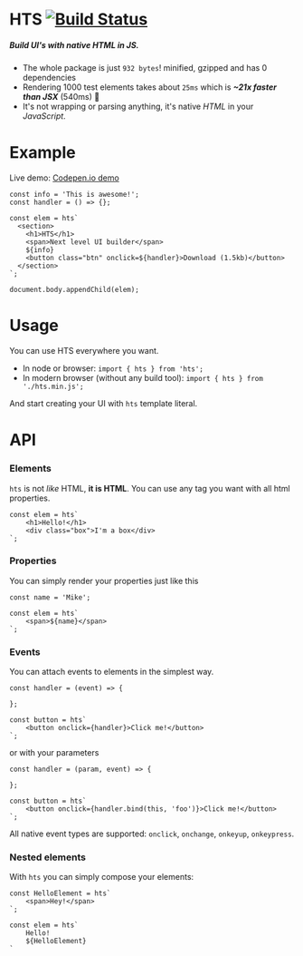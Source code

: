 # **HTS** [![Build Status](https://travis-ci.org/michaljach/hts.svg?branch=master)](https://travis-ci.org/michaljach/hts)
##### Build UI's with native HTML in JS.
- The whole package is just `932 bytes`! minified, gzipped and has 0 dependencies
- Rendering 1000 test elements takes about `25ms` which is ***~21x faster than JSX*** (540ms) 🚀
- It's not wrapping or parsing anything, it's native *HTML* in your *JavaScript*.

# Example

Live demo: [Codepen.io demo](https://codepen.io/michaljach/project/editor/DYGzJV)

```
const info = 'This is awesome!';
const handler = () => {};

const elem = hts`
  <section>
    <h1>HTS</h1>
    <span>Next level UI builder</span>
    ${info}
    <button class="btn" onclick=${handler}>Download (1.5kb)</button>
  </section>
`;

document.body.appendChild(elem);
```

# Usage
You can use HTS everywhere you want.
- In node or browser:
    ```import { hts } from 'hts';```
- In modern browser (without any build tool):
    ```import { hts } from './hts.min.js';```

And start creating your UI with `hts` template literal.

# API
### Elements
`hts` is not *like* HTML, **it is HTML**. You can use any tag you want with all html properties.
```
const elem = hts`
    <h1>Hello!</h1>
    <div class="box">I'm a box</div>
`;
```

### Properties
You can simply render your properties just like this
```
const name = 'Mike';

const elem = hts`
    <span>${name}</span>
`;
```

### Events
You can attach events to elements in the simplest way.
```
const handler = (event) => {
    
};

const button = hts`
    <button onclick={handler}>Click me!</button>
`;
```
or with your parameters
```
const handler = (param, event) => {
    
};

const button = hts`
    <button onclick={handler.bind(this, 'foo')}>Click me!</button>
`;
```
All native event types are supported: `onclick`, `onchange`, `onkeyup`, `onkeypress`.

### Nested elements
With `hts` you can simply compose your elements:
```
const HelloElement = hts`
    <span>Hey!</span>
`;

const elem = hts`
    Hello!
    ${HelloElement}
`
```